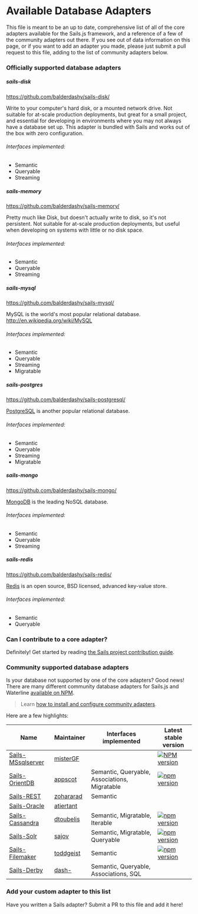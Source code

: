 # Available Database Adapters

This file is meant to be an up to date, comprehensive list of all of the core adapters available for the Sails.js framework, and a reference of a few of the community adapters out there.  If you see out of data information on this page, or if you want to add an adapter you made, please just submit a pull request to this file, adding to the list of community adapters below.


### Officially supported database adapters

##### sails-disk

https://github.com/balderdashy/sails-disk/

Write to your computer's hard disk, or a mounted network drive.  Not suitable for at-scale production deployments, but great for a small project, and essential for developing in environments where you may not always have a database set up. This adapter is bundled with Sails and works out of the box with zero configuration.

###### Interfaces implemented:
+ Semantic
+ Queryable
+ Streaming


##### sails-memory

https://github.com/balderdashy/sails-memory/

Pretty much like Disk, but doesn't actually write to disk, so it's not persistent.  Not suitable for at-scale production deployments, but useful when developing on systems with little or no disk space.

###### Interfaces implemented:
+ Semantic
+ Queryable
+ Streaming


##### sails-mysql

https://github.com/balderdashy/sails-mysql/

MySQL is the world's most popular relational database.
http://en.wikipedia.org/wiki/MySQL

###### Interfaces implemented:
+ Semantic
+ Queryable
+ Streaming
+ Migratable


##### sails-postgres

https://github.com/balderdashy/sails-postgresql/

[PostgreSQL](http://en.wikipedia.org/wiki/PostgreSQL) is another popular relational database.

###### Interfaces implemented:
+ Semantic
+ Queryable
+ Streaming
+ Migratable


##### sails-mongo

https://github.com/balderdashy/sails-mongo/


[MongoDB](http://en.wikipedia.org/wiki/MongoDB) is the leading NoSQL database.

###### Interfaces implemented:
+ Semantic
+ Queryable
+ Streaming

##### sails-redis

https://github.com/balderdashy/sails-redis/

[Redis](http://redis.io/) is an open source, BSD licensed, advanced key-value store.

###### Interfaces implemented:
+ Semantic
+ Queryable




### Can I contribute to a core adapter?

Definitely!  Get started by reading [the Sails project contribution guide](http://sailsjs.com/contributing).




### Community supported database adapters

Is your database not supported by one of the core adapters?  Good news!  There are many different community database adapters for Sails.js and Waterline [available on NPM](https://www.npmjs.com/search?q=sails+adapter).

> Learn [how to install and configure community adapters](http://sailsjs.com/docs/concepts/extending-sails/adapters).

Here are a few highlights:

| Name | Maintainer | Interfaces implemented | Latest stable version |
|------|------------|------------------------|-----------------------|
| [Sails-MSsqlserver](https://github.com/misterGF/sails-mssqlserver) | [misterGF](https://github.com/misterGF)|  | [![NPM version](https://img.shields.io/npm/v/sails-sqlserver.svg?style=flat-square)](https://npmjs.org/package/sails-sqlserver) |
| [Sails-OrientDB](https://github.com/appscot/sails-orientdb) | [appscot](https://github.com/appscot) | Semantic, Queryable, Associations, Migratable | [![npm version](https://badge.fury.io/js/sails-orientdb.svg)](http://badge.fury.io/js/sails-orientdb) |
| [Sails-REST](https://github.com/zohararad/sails-rest) | [zohararad](https://github.com/zohararad) | Semantic | |
| [Sails-Oracle](https://github.com/atiertant/sails-oracle) | [atiertant](https://github.com/atiertant) | | |
| [Sails-Cassandra](https://github.com/dtoubelis/sails-cassandra) | [dtoubelis](https://github.com/dtoubelis) | Semantic, Migratable, Iterable | [![npm version](https://badge.fury.io/js/sails-cassandra.svg)](http://badge.fury.io/js/sails-cassandra) |
| [Sails-Solr](https://github.com/sajov/sails-solr) | [sajov](https://github.com/sajov) | Semantic, Migratable, Queryable | [![npm version](https://badge.fury.io/js/sails-solr.svg)](http://badge.fury.io/js/sails-solr) |
| [Sails-Filemaker](https://github.com/geistinteractive/sails-filemaker) | [toddgeist](https://github.com/toddgeist) | Semantic | [![npm version](https://badge.fury.io/js/sails-filemaker.svg)](http://badge.fury.io/js/sails-filemaker) |
| [Sails-Derby](https://github.com/dash-/node-sails-derby) | [dash-](https://github.com/dash-) | Semantic, Queryable, Associations, SQL | |

### Add your custom adapter to this list

Have you written a Sails adapter? Submit a PR to this file and add it here!


<docmeta name="displayName" value="Available Adapters">
